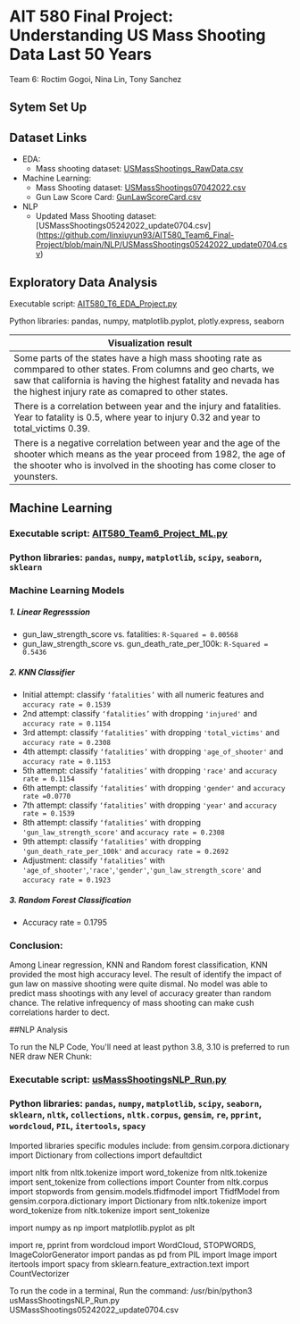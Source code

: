 # AIT 580 Final Project:<br/>Understanding US Mass Shooting Data Last 50 Years
  Team 6: Roctim Gogoi, Nina Lin, Tony Sanchez
## Sytem Set Up

## Dataset Links
* EDA:
   - Mass shooting dataset: [USMassShootings_RawData.csv](https://github.com/linxiuyun93/AIT580_Team6_Final-Project/blob/main/EDA/USMassShootings_RawData.csv) 
* Machine Learning: 
   - Mass Shooting dataset: [USMassShootings07042022.csv](https://github.com/linxiuyun93/AIT580_Team6_Final-Project/blob/main/USMassShootings07042022.csv)
   - Gun Law Score Card: [GunLawScoreCard.csv](https://github.com/linxiuyun93/AIT580_Team6_Final-Project/blob/main/GunLawScoreCard.csv)
* NLP
   - Updated Mass Shooting dataset: [USMassShootings05242022_update0704.csv] (https://github.com/linxiuyun93/AIT580_Team6_Final-Project/blob/main/NLP/USMassShootings05242022_update0704.csv) 

## Exploratory Data Analysis
Executable script: [AIT580_T6_EDA_Project.py](https://github.com/linxiuyun93/AIT580_Team6_Final-Project/blob/main/NLP/USMassShootings_RawData.csv)  

Python libraries: pandas, numpy, matplotlib.pyplot, plotly.express, seaborn

|Visualization result|
|---------------------|
|Some parts of the states have a high mass shooting rate as commpared to other states. From columns and geo charts, we saw that california is having the highest fatality and nevada has the highest injury rate as comapred to other states.|
|There is a correlation between year and the injury and fatalities. Year to fatality is 0.5, where year to injury 0.32 and year to total_victims 0.39.|
|There is a negative correlation between year and the age of the shooter which means as the year proceed from 1982, the age of the shooter who is involved in the shooting has come closer to younsters.|


## Machine Learning
### Executable script: [AIT580_Team6_Project_ML.py](https://github.com/linxiuyun93/AIT580_Team6_Final-Project/blob/main/ML/AIT580_Team6_Project_ML.py) 

### Python libraries: `pandas`, `numpy`, `matplotlib`, `scipy`, `seaborn`, `sklearn`

### Machine Learning Models
##### 1.  Linear Regresssion
  - gun_law_strength_score vs. fatalities: `R-Squared = 0.00568`
  - gun_law_strength_score vs. gun_death_rate_per_100k: `R-Squared = 0.5436`
##### 2.  KNN Classifier
  - Initial attempt: classify `‘fatalities’` with all numeric features and `accuracy rate = 0.1539`
  - 2nd attempt: classify `‘fatalities’` with dropping `'injured'` and `accuracy rate = 0.1154`
  - 3rd attempt: classify `‘fatalities’` with dropping `'total_victims'` and `accuracy rate = 0.2308`
  - 4th attempt: classify `‘fatalities’` with dropping `'age_of_shooter'` and `accuracy rate = 0.1153`
  - 5th attempt: classify `‘fatalities’` with dropping `'race'` and `accuracy rate = 0.1154`
  - 6th attempt: classify `‘fatalities’` with dropping `'gender'` and `accuracy rate =0.0770 `
  - 7th attempt: classify `‘fatalities’` with dropping `'year'` and `accuracy rate = 0.1539`
  - 8th attempt: classify `‘fatalities’` with dropping `'gun_law_strength_score'` and `accuracy rate = 0.2308`
  - 9th attempt: classify `‘fatalities’` with dropping `'gun_death_rate_per_100k'` and `accuracy rate = 0.2692`
  - Adjustment: classify `‘fatalities’` with `'age_of_shooter'`,`'race'`,`'gender'`,`'gun_law_strength_score'` and `accuracy rate = 0.1923`

##### 3. Random Forest Classification
  - Accuracy rate = 0.1795

### Conclusion: 
Among Linear regression, KNN and Random forest classification, KNN provided the most high accuracy level. The result of identify the impact of gun law on massive shooting were quite dismal. No model was able to predict mass shootings with any level of accuracy greater than random chance. The relative infrequency of mass shooting can make cush correlations harder to dect. 



##NLP Analysis

To run the NLP Code, You'll need at least python 3.8, 3.10 is preferred to run NER draw NER Chunk:

### Executable script: [usMassShootingsNLP_Run.py](https://github.com/linxiuyun93/AIT580_Team6_Final-Project/blob/main/NLP/usMassShootingsNLP_Run.py) 

### Python libraries: `pandas`, `numpy`, `matplotlib`, `scipy`, `seaborn`, `sklearn`, `nltk`, `collections`, `nltk.corpus`, `gensim`, `re`, `pprint`, `wordcloud`, `PIL`, `itertools`, `spacy` 


Imported libraries specific modules include:
from gensim.corpora.dictionary import Dictionary
from collections import defaultdict

import nltk
from nltk.tokenize import word_tokenize
from nltk.tokenize import sent_tokenize
from collections import Counter
from nltk.corpus import stopwords
from gensim.models.tfidfmodel import TfidfModel
from gensim.corpora.dictionary import Dictionary
from nltk.tokenize import word_tokenize
from nltk.tokenize import sent_tokenize

import numpy as np
import matplotlib.pyplot as plt

import re, pprint
from wordcloud import WordCloud, STOPWORDS, ImageColorGenerator
import pandas as pd
from PIL import Image
import itertools
import spacy
from sklearn.feature_extraction.text import CountVectorizer


To run the code in a terminal, Run the command:
/usr/bin/python3 usMassShootingsNLP_Run.py USMassShootings05242022_update0704.csv

